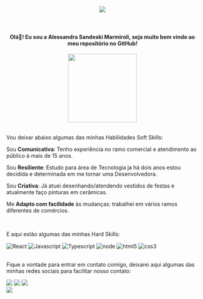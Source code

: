 
<header>
  <img src="https://user-images.githubusercontent.com/96982276/222595287-b172fe68-67cd-4bd5-a3db-f4f3af41d62a.png">
 
</header>

<div align="center">
   <h4 text-align="center">Olá👋! Eu sou a Alessandra Sandeski Marmiroli, seja muito bem vindo ao meu repositório no GitHub!</h4>
</div>

  
<div align="center" >
  <img width="180px" src="https://user-images.githubusercontent.com/96982276/222596867-aa7c903a-6572-4f9e-8d78-8bbf2c488e8d.jpg"/>
</div>
<br>

<div>
  <p>Vou deixar abaixo algumas das minhas Habilidades Soft Skills:<p/>
  <p>Sou <strong>Comunicativa</strong>: Tenho experiência no ramo comercial e atendimento ao público à mais de 15 anos.</p>
  <p>Sou <strong>Resiliente</strong>: Estudo para área de Tecnologia ja há dois anos estou decidida e determinada em me tornar uma Desenvolvedora.</p>
  <p>Sou <strong>Criativa</strong>: Já atuei desenhando/atendendo vestidos de festas e atualmente faço pinturas em cerâmicas.</p> 
  <p>Me <strong>Adapto com facilidade</strong> às mudanças: trabalhei em vários ramos diferentes de comércios.</p>
</div>
<br>

<p>E aqui estão algumas das minhas Hard Skills:</p>

<div style="display: inline_block">
   <img align="center" alt="React" src="https://img.shields.io/badge/React-20232A?style=for-the-badge&logo=react&logoColor=61DAFB"> 
  <img align="center" alt="Javascript" src="https://img.shields.io/badge/JavaScript-F7DF1E?style=for-the-badge&logo=javascript&logoColor=black">
  <img align="center" alt="Typescript" src="https://img.shields.io/badge/TypeScript-007ACC?style=for-the-badge&logo=typescript&logoColor=white">
  <img align="center" alt="node" src="https://img.shields.io/badge/Node.js-43853D?style=for-the-badge&logo=node.js&logoColor=white">
 
   <img align="center" alt="html5" src="https://img.shields.io/badge/HTML5-E34F26?style=for-the-badge&logo=html5&logoColor=white"> 
  <img align="center" alt="css3" src="https://img.shields.io/badge/CSS3-1572B6?style=for-the-badge&logo=css3&logoColor=white"> 
<div>
<br>
  
<div>
  <p>Fique a vontade para entrar em contato comigo, deixarei aqui algumas das minhas redes sociais para facilitar nosso contato:</p>
  <a href="https://www.linkedin.com/in/alessandra-sandeski-marmiroli-2976271b9/" target="_blank"><img src="https://img.shields.io/badge/-LinkedIn-%230077B5?style=for-the-badge&logo=linkedin&logoColor=white" target="_blank"></a> 
  <a href="https://instagram.com/alessandrasandeski/" target="_blank"><img src="https://img.shields.io/badge/-Instagram-%23E4405F?style=for-the-badge&logo=instagram&logoColor=white" target="_blank"></a>
  <a href = "mailto:alessandramarmiroli@gmail.com"><img src="https://img.shields.io/badge/-Gmail-%23333?style=for-the-badge&logo=gmail&logoColor=white" target="_blank"></a>
  
 </div>
<Footer>
  <img src="https://user-images.githubusercontent.com/96982276/222597938-58860d68-9a7e-4e46-873b-999291f98098.png"/>
</Footer>





